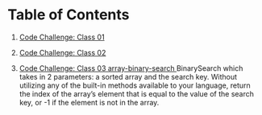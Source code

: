 # Table of Contents
1. [Code Challenge: Class 01]()

2. [Code Challenge: Class 02](https://github.com/amaniq88/data-structures-and-algorithms/blob/main/data_structures_and_algorithms/array_insert_shift/README.md)

3. [Code Challenge: Class 03 array-binary-search ](https://github.com/amaniq88/data-structures-and-algorithms/blob/main/data_structures_and_algorithms/array_insert_shift/README.md)
    BinarySearch which takes in 2 parameters: a sorted array and the search key. Without utilizing any of the built-in methods available to your language, return the index of the array’s element that is equal to the value of the search key, or -1 if the element is not in the array.


